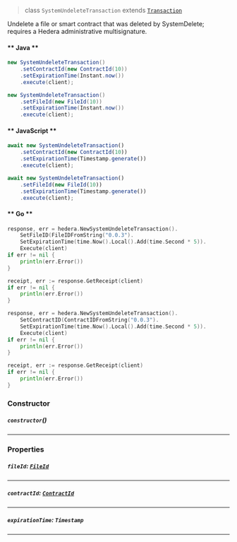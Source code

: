 > class `SystemUndeleteTransaction` extends [`Transaction`](reference/core/Transaction.md)

Undelete a file or smart contract that was deleted by SystemDelete; requires a Hedera
administrative multisignature. 

<!-- tabs:start -->

#### ** Java **

```java
new SystemUndeleteTransaction()
    .setContractId(new ContractId(10))
    .setExpirationTime(Instant.now())
    .execute(client);

new SystemUndeleteTransaction()
    .setFileId(new FileId(10))
    .setExpirationTime(Instant.now())
    .execute(client);
```

#### ** JavaScript **

```js
await new SystemUndeleteTransaction()
    .setContractId(new ContractId(10))
    .setExpirationTime(Timestamp.generate())
    .execute(client);

await new SystemUndeleteTransaction()
    .setFileId(new FileId(10))
    .setExpirationTime(Timestamp.generate())
    .execute(client);
```

#### ** Go **

```go
response, err = hedera.NewSystemUndeleteTransaction().
    SetFileID(FileIDFromString("0.0.3").
    SetExpirationTime(time.Now().Local().Add(time.Second * 5)).
    Execute(client)
if err != nil {
    println(err.Error())
}

receipt, err := response.GetReceipt(client)
if err != nil {
    println(err.Error())
}

response, err = hedera.NewSystemUndeleteTransaction().
    SetContractID(ContractIDFromString("0.0.3").
    SetExpirationTime(time.Now().Local().Add(time.Second * 5)).
    Execute(client)
if err != nil {
    println(err.Error())
}

receipt, err := response.GetReceipt(client)
if err != nil {
    println(err.Error())
}
```

<!-- tabs:end -->

### Constructor

##### `constructor`()

---

### Properties

##### `fileId`: [`FileId`](reference/file/FileId.md)

---

##### `contractId`: [`ContractId`](reference/contract/ContractId.md)

---

##### `expirationTime`: `Timestamp`

---

